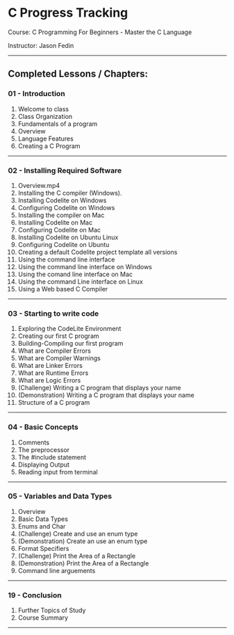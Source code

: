 # C Progress Tracking

Course:     C Programming For Beginners - Master the C Language

Instructor: Jason Fedin

---

## Completed Lessons / Chapters:

### 01 - Introduction
01. Welcome to class
02. Class Organization
03. Fundamentals of a program
04. Overview
05. Language Features
06. Creating a C Program

---

### 02 - Installing Required Software
01. Overview.mp4 
02. Installing the C compiler (Windows).
03. Installing Codelite on Windows 
04. Configuring Codelite on Windows
05. Installing the compiler on Mac
06. Installing Codelite on Mac
07. Configuring Codelite on Mac
08. Installing Codelite on Ubuntu Linux
09. Configuring Codelite on Ubuntu
10. Creating a default Codelite project template all versions
11. Using the command line interface
12. Using the command line interface on Windows
13. Using the comand line interface on Mac
14. Using the command Line interface on Linux
15. Using a Web based C Compiler

---

### 03 - Starting to write code
01. Exploring the CodeLite Environment
02. Creating our first C program
03. Building-Compiling our first program
04. What are Compiler Errors
05. What are Compiler Warnings
06. What are Linker Errors
07. What are Runtime Errors
08. What are Logic Errors
09. (Challenge) Writing a C program that displays your name
10. (Demonstration) Writing a C program that displays your name
11. Structure of a C program

---

### 04 - Basic Concepts
01. Comments
02. The preprocessor
03. The #include statement
04. Displaying Output
05. Reading input from terminal

---

### 05 - Variables and Data Types
01. Overview
02. Basic Data Types
03. Enums and Char
04. (Challenge) Create and use an enum type
05. (Demonstration) Create an use an enum type
06. Format Specifiers
07. (Challenge) Print the Area of a Rectangle
08. (Demonstration) Print the Area of a Rectangle
09. Command line arguements

---

### 19 - Conclusion
01. Further Topics of Study
02. Course Summary

---
